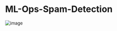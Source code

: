 # ML-Ops-Spam-Detection

![image](https://github.com/Junkai-Ding/ML-Ops-Spam-Detection/assets/114452933/e41783f9-da02-426b-be64-186715678316)
